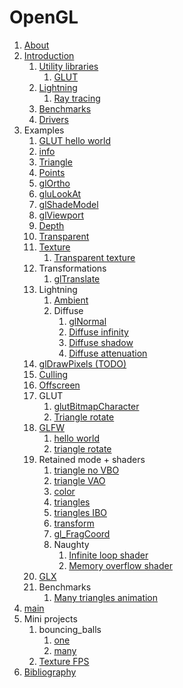 # OpenGL

1.  [About](about.md)
1.  [Introduction](introduction.md)
    1.  [Utility libraries](utility-libraries.md)
        1.  [GLUT](glut.md)
    1.  [Lightning](lightning.md)
        1. [Ray tracing](ray-tracing.md)
    1.  [Benchmarks](benchmarks.md)
    1.  [Drivers](drivers.md)
1.  Examples
    1.  [GLUT hello world](hello_world.c)
    1.  [info](info.c)
    1.  [Triangle](triangle.c)
    1.  [Points](points.c)
    1.  [glOrtho](ortho.c)
    1.  [gluLookAt](look_at.c)
    1.  [glShadeModel](shade_model.c)
    1.  [glViewport](viewport.c)
    1.  [Depth](depth.c)
    1.  [Transparent](transparent.c)
    1.  [Texture](texture.c)
        1.  [Transparent texture](texture_transparent.c)
    1.  Transformations
        1.  [glTranslate](glTranslate.c)
    1.  Lightning
        1.  [Ambient](ambient.c)
        1.  Diffuse
            1.  [glNormal](normal.c)
            1.  [Diffuse infinity](diffuse_infinity.c)
            1.  [Diffuse shadow](diffuse_shadow.c)
            1.  [Diffuse attenuation](diffuse_attenuation.c)
    1.  [glDrawPixels (TODO)](draw_pixels.c)
    1.  [Culling](culling.c)
    1.  [Offscreen](offscreen.c)
    1.  GLUT
        1. [glutBitmapCharacter](bitmap_character.c)
        1. [Triangle rotate](triangle_rotate.c)
    1.  [GLFW](glfw.md)
        1.  [hello world](glfw_hello_world.c)
        1.  [triangle rotate](glfw_triangle_rotate.c)
    1.  Retained mode + shaders
        1.  [triangle no VBO](glfw_triangle_no_vbo.c)
        1.  [triangle VAO](glfw_triangle_vao.c)
        1.  [color](glfw_color.c)
        1.  [triangles](glfw_triangles.c)
        1.  [triangles IBO](glfw_triangles.c)
        1.  [transform](glfw_transform.c)
        1.  [gl_FragCoord](glfw_gl_frag_coord.c)
        1.  Naughty
            1.  [Infinite loop shader](glfw_infinite_loop_shader.c.off)
            1.  [Memory overflow shader](glfw_memory_overflow_shader.c.off)
    1.  [GLX](glx.c)
    1.  Benchmarks
        1.  [Many triangles animation](many_triangles_animation.c)
1.  [main](main.cpp)
1.  Mini projects
    1.  bouncing_balls
        1. [one](bouncing_balls_one.cpp)
        1. [many](bouncing_balls_many.cpp)
    1.  [Texture FPS](texture_fps.cpp)
1.  [Bibliography](bibliography.md)
